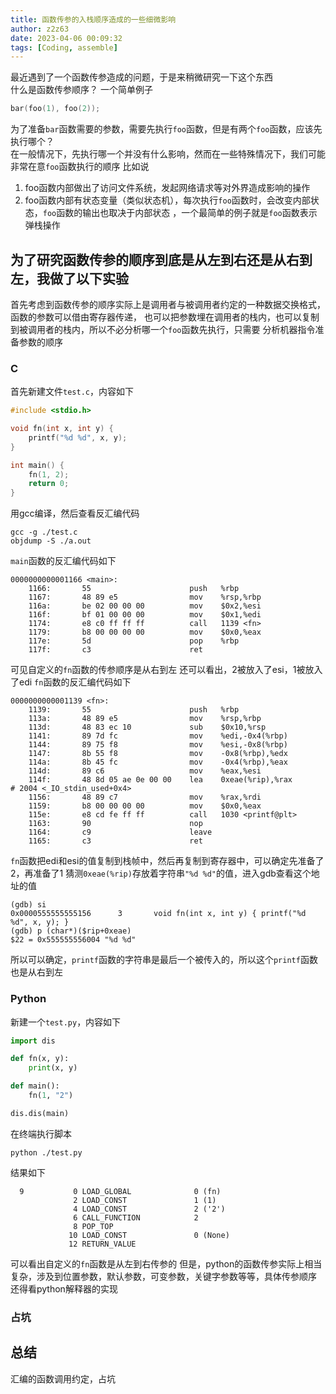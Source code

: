 ```yaml
---
title: 函数传参的入栈顺序造成的一些细微影响
author: z2z63
date: 2023-04-06 00:09:32
tags: [Coding, assemble]
---
```

最近遇到了一个函数传参造成的问题，于是来稍微研究一下这个东西<!--more-->  
什么是函数传参顺序？
一个简单例子
```c
bar(foo(1), foo(2));
```
为了准备`bar`函数需要的参数，需要先执行`foo`函数，但是有两个`foo`函数，应该先执行哪个？  
在一般情况下，先执行哪一个并没有什么影响，然而在一些特殊情况下，我们可能非常在意`foo`函数执行的顺序
比如说
1. foo函数内部做出了访问文件系统，发起网络请求等对外界造成影响的操作
2. foo函数内部有状态变量（类似状态机），每次执行`foo`函数时，会改变内部状态，`foo`函数的输出也取决于内部状态
    ，一个最简单的例子就是`foo`函数表示弹栈操作
## 为了研究函数传参的顺序到底是从左到右还是从右到左，我做了以下实验
首先考虑到函数传参的顺序实际上是调用者与被调用者约定的一种数据交换格式，函数的参数可以借由寄存器传递，
也可以把参数埋在调用者的栈内，也可以复制到被调用者的栈内，所以不必分析哪一个`foo`函数先执行，只需要
分析机器指令准备参数的顺序
### C
首先新建文件`test.c`，内容如下
```c
#include <stdio.h>

void fn(int x, int y) { 
    printf("%d %d", x, y);
}

int main() {
    fn(1, 2);
    return 0;
}
```
用gcc编译，然后查看反汇编代码
```shell
gcc -g ./test.c
objdump -S ./a.out
```
`main`函数的反汇编代码如下
```text
0000000000001166 <main>:
    1166:       55                      push   %rbp
    1167:       48 89 e5                mov    %rsp,%rbp
    116a:       be 02 00 00 00          mov    $0x2,%esi
    116f:       bf 01 00 00 00          mov    $0x1,%edi
    1174:       e8 c0 ff ff ff          call   1139 <fn>
    1179:       b8 00 00 00 00          mov    $0x0,%eax
    117e:       5d                      pop    %rbp
    117f:       c3                      ret
```
可见自定义的`fn`函数的传参顺序是从右到左
还可以看出，2被放入了esi，1被放入了edi
`fn`函数的反汇编代码如下
```text
0000000000001139 <fn>:
    1139:       55                      push   %rbp
    113a:       48 89 e5                mov    %rsp,%rbp
    113d:       48 83 ec 10             sub    $0x10,%rsp
    1141:       89 7d fc                mov    %edi,-0x4(%rbp)
    1144:       89 75 f8                mov    %esi,-0x8(%rbp)
    1147:       8b 55 f8                mov    -0x8(%rbp),%edx
    114a:       8b 45 fc                mov    -0x4(%rbp),%eax
    114d:       89 c6                   mov    %eax,%esi
    114f:       48 8d 05 ae 0e 00 00    lea    0xeae(%rip),%rax        # 2004 <_IO_stdin_used+0x4>
    1156:       48 89 c7                mov    %rax,%rdi
    1159:       b8 00 00 00 00          mov    $0x0,%eax
    115e:       e8 cd fe ff ff          call   1030 <printf@plt>
    1163:       90                      nop
    1164:       c9                      leave
    1165:       c3                      ret
```
`fn`函数把edi和esi的值复制到栈帧中，然后再复制到寄存器中，可以确定先准备了2，再准备了1
猜测`0xeae(%rip)`存放着字符串`"%d %d"`的值，进入gdb查看这个地址的值
```text
(gdb) si
0x0000555555555156      3       void fn(int x, int y) { printf("%d %d", x, y); }
(gdb) p (char*)($rip+0xeae)
$22 = 0x555555556004 "%d %d"
```
所以可以确定，`printf`函数的字符串是最后一个被传入的，所以这个`printf`函数也是从右到左
### Python
新建一个`test.py`，内容如下
```python
import dis

def fn(x, y):
    print(x, y)

def main():
    fn(1, "2")

dis.dis(main)
```
在终端执行脚本
```shell
python ./test.py
```
结果如下
```text
  9           0 LOAD_GLOBAL              0 (fn)
              2 LOAD_CONST               1 (1)
              4 LOAD_CONST               2 ('2')
              6 CALL_FUNCTION            2
              8 POP_TOP
             10 LOAD_CONST               0 (None)
             12 RETURN_VALUE
```
可以看出自定义的`fn`函数是从左到右传参的
但是，python的函数传参实际上相当复杂，涉及到位置参数，默认参数，可变参数，关键字参数等等，具体传参顺序
还得看python解释器的实现
### 占坑
## 总结
汇编的函数调用约定，占坑